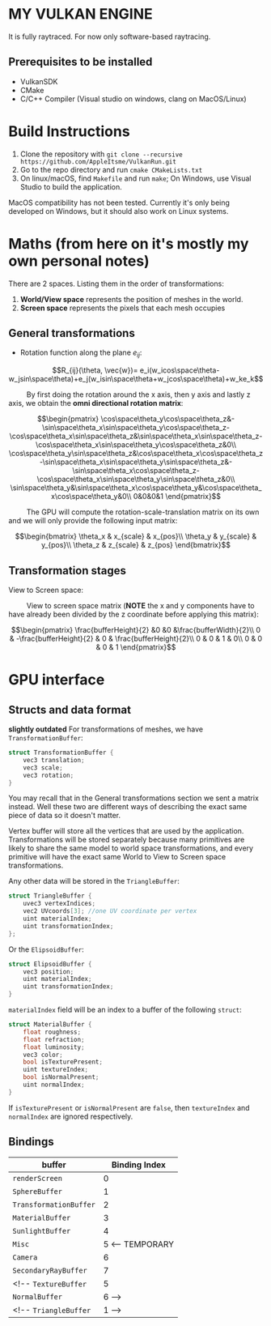 # MY VULKAN ENGINE
It is fully raytraced. For now only software-based raytracing.

## Prerequisites to be installed
- VulkanSDK
- CMake
- C/C++ Compiler (Visual studio on windows, clang on MacOS/Linux)

# Build Instructions
1. Clone the repository with `git clone --recursive https://github.com/AppleItsme/VulkanRun.git`
2. Go to the repo directory and run `cmake CMakeLists.txt`
3. On linux/macOS, find `Makefile` and run `make`; On Windows, use Visual Studio to build the application.

MacOS compatibility has not been tested. Currently it's only being developed on Windows, but it should also work on Linux systems.

# Maths (from here on it's mostly my own personal notes)
There are 2 spaces. Listing them in the order of transformations:
1. **World/View space** represents the position of meshes in the world.
2. **Screen space** represents the pixels that each mesh occupies

## General transformations
 - Rotation function along the plane $e_{ij}$:

```math
R_{ij}(\theta, \vec{w})= e_i(w_icos\space\theta-w_jsin\space\theta)+e_j(w_isin\space\theta+w_jcos\space\theta)+w_ke_k
``` 
$\qquad$ By first doing the rotation around the x axis, then y axis and lastly z axis, we obtain the **omni directional rotation matrix**:

```math
\begin{pmatrix}
\cos\space\theta_y\cos\space\theta_z&-\sin\space\theta_x\sin\space\theta_y\cos\space\theta_z-\cos\space\theta_x\sin\space\theta_z&\sin\space\theta_x\sin\space\theta_z-\cos\space\theta_x\sin\space\theta_y\cos\space\theta_z&0\\
\cos\space\theta_y\sin\space\theta_z&\cos\space\theta_x\cos\space\theta_z-\sin\space\theta_x\sin\space\theta_y\sin\space\theta_z&-\sin\space\theta_x\cos\space\theta_z-\cos\space\theta_x\sin\space\theta_y\sin\space\theta_z&0\\
\sin\space\theta_y&\sin\space\theta_x\cos\space\theta_y&\cos\space\theta_x\cos\space\theta_y&0\\
0&0&0&1
\end{pmatrix}
```
$\qquad$ The GPU will compute the rotation-scale-translation matrix on its own and we will only provide the following input matrix:

```math
\begin{bmatrix}
\theta_x & x_{scale} & x_{pos}\\
\theta_y & y_{scale} & y_{pos}\\
\theta_z & z_{scale} & z_{pos}
\end{bmatrix}
```
## Transformation stages
<!-- Model to World space:

$\qquad$ From model to World space all we have to do is scale, translate and rotate the points along the user defined setup. Hence for each triangle we send the following inputs:

```math
\begin{bmatrix}
\theta_x & x_{scale} & x_{origin}\\
\theta_y & y_{scale} & y_{origin}\\
\theta_z & z_{scale} & z_{origin}
\end{bmatrix}
``` -->
<!-- 
World to View space:

$\qquad$ The world needs to do the inverse of the rotation and translation matrices as opposed to the transformation experienced by the camera. So we take the same matrix and use negative angles and negative translations. Basically we send this:

```math
\begin{bmatrix}
-\theta_x & x_{scale} & -x_{origin}\\
-\theta_y & y_{scale} & -y_{origin}\\
-\theta_z & z_{scale} & -z_{origin}
\end{bmatrix}
``` -->

View to Screen space:

$\qquad$ View to screen space matrix (**NOTE** the x and y components have to have already been divided by the z coordinate before applying this matrix):

```math
\begin{pmatrix}
\frac{bufferHeight}{2} &0 &0 &\frac{bufferWidth}{2}\\
0 & -\frac{bufferHeight}{2} & 0 & \frac{bufferHeight}{2}\\
0 & 0 & 1 & 0\\
0 & 0 & 0 & 1 
\end{pmatrix}
```

# GPU interface

## Structs and data format
**slightly outdated**
For transformations of meshes, we have `TransformationBuffer`:
```c
struct TransformationBuffer {
    vec3 translation;
    vec3 scale;
    vec3 rotation;
}
```
You may recall that in the General transformations section we sent a matrix instead. Well these two are different ways of describing the exact same piece of data so it doesn't matter.

Vertex buffer will store all the vertices that are used by the application. 
Transformations will be stored separately because many primitives are likely to share the same model to world space transformations, and every primitive will have the exact same World to View to Screen space transformations.

Any other data will be stored in the `TriangleBuffer`:
```c
struct TriangleBuffer {
    uvec3 vertexIndices;
    vec2 UVcoords[3]; //one UV coordinate per vertex
    uint materialIndex;
    uint transformationIndex;
};
```

Or the `ElipsoidBuffer`:
```c
struct ElipsoidBuffer {
    vec3 position;
    uint materialIndex;
    uint transformationIndex;
}
```

`materialIndex` field will be an index to a buffer of the following `struct`:
```c
struct MaterialBuffer {
    float roughness;
    float refraction;
    float luminosity;
    vec3 color;
    bool isTexturePresent;
    uint textureIndex;
    bool isNormalPresent;
    uint normalIndex;
}
```
If `isTexturePresent` or `isNormalPresent` are `false`, then `textureIndex` and `normalIndex` are ignored respectively.

## Bindings
buffer | Binding Index
------- | ---------------
`renderScreen` | 0
`SphereBuffer` | 1
`TransformationBuffer` | 2
`MaterialBuffer` | 3
`SunlightBuffer` | 4
`Misc` | 5 <-- TEMPORARY
`Camera` | 6
`SecondaryRayBuffer` | 7
<!-- `TextureBuffer` | 5
`NormalBuffer` | 6 -->
<!-- `TriangleBuffer` | 1 -->
